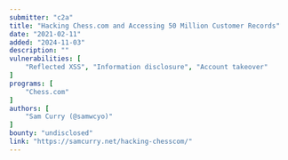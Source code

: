 ```yaml
---
submitter: "c2a"
title: "Hacking Chess.com and Accessing 50 Million Customer Records"
date: "2021-02-11"
added: "2024-11-03"
description: ""
vulnerabilities: [
    "Reflected XSS", "Information disclosure", "Account takeover"
]
programs: [
    "Chess.com"
]
authors: [
    "Sam Curry (@samwcyo)"
]
bounty: "undisclosed"
link: "https://samcurry.net/hacking-chesscom/"
---
```





